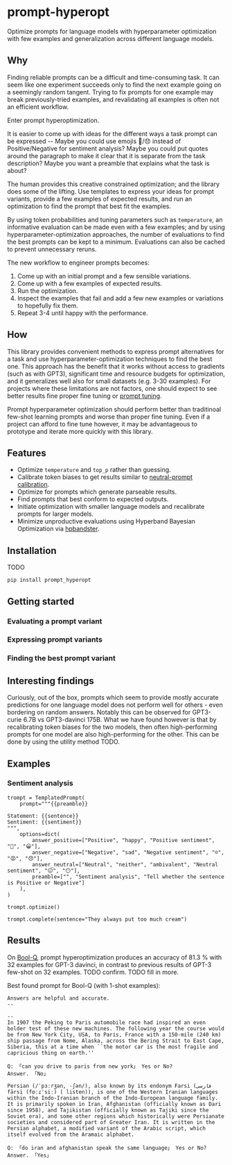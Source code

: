 # prompt-hyperopt

Optimize prompts for language models with hyperparameter optimization with few examples and generalization across different language models.

## Why

Finding reliable prompts can be a difficult and time-consuming task. It can seem like one experiment succeeds only to find the next example going on a seemingly random tangent. Trying to fix prompts for one example may break previously-tried examples, and revalidating all examples is often not an efficient workflow.

Enter prompt hyperoptimization.

It is easier to come up with ideas for the different ways a task prompt can be expressed -- Maybe you could use emojis 🙂/😞 instead of Positive/Negative for sentiment analysis? Maybe you could put quotes around the paragraph to make it clear that it is separate from the task description? Maybe you want a preamble that explains what the task is about?

The human provides this creative constrained optimization; and the library does some of the lifting. Use templates to express your ideas for prompt variants, provide a few examples of expected results, and run an optimization to find the prompt that best fit the examples.

By using token probabilities and tuning parameters such as `temperature`, an informative evaluation can be made even with a few examples; and by using hyperparameter-optimization approaches, the number of evaluations to find the best prompts can be kept to a minimum. Evaluations can also be cached to prevent unnecessary reruns.

The new workflow to engineer prompts becomes:
1. Come up with an initial prompt and a few sensible variations.
2. Come up with a few examples of expected results.
3. Run the optimization.
4. Inspect the examples that fail and add a few new examples or variations to hopefully fix them.
5. Repeat 3-4 until happy with the performance.

## How

This library provides convenient methods to express prompt alternatives for a task and use hyperparameter-optimization techniques to find the best one. This approach has the benefit that it works without access to gradients (such as with GPT3), significant time and resource budgets for optimization, and it generalizes well also for small datasets (e.g. 3-30 examples). For projects where these limitations are not factors, one should expect to see better results fine proper fine tuning or [prompt tuning](https://arxiv.org/pdf/2104.08691.pdf).

Prompt hyperparameter optimization should perform better than traditinoal few-shot learning prompts and worse than proper fine tuning. Even if a project can afford to fine tune however, it may be advantageous to prototype and iterate more quickly with this library.

## Features

* Optimize `temperature` and `top_p` rather than guessing.
* Calibrate token biases to get results similar to [neutral-prompt calibration](https://arxiv.org/pdf/2102.09690.pdf).
* Optimize for prompts which generate parseable results.
* Find prompts that best conform to expected outputs.
* Initiate optimization with smaller language models and recalibrate prompts for larger models.
* Minimize unproductive evaluations using Hyperband Bayesian Optimization via [hpbandster](https://automl.github.io).

## Installation

TODO

```
pip install prompt_hyperopt
```

## Getting started

### Evaluating a prompt variant



### Expressing prompt variants


### Finding the best prompt variant

## Interesting findings

Curiously, out of the box, prompts which seem to provide mostly accurate predictions for one language model does not perform well for others - even bordering on random answers. Notably this can be observed for GPT3-curie 6.7B vs GPT3-davinci 175B. What we have found however is that by recalibrating token biases for the two models, then often high-performing prompts for one model are also high-performing for the other. This can be done by using the utility method TODO.

## Examples

### Sentiment analysis

```
trompt = TemplatedPrompt(
    prompt="""{{preamble}}

Statement: {{sentence}}
Sentiment: {{sentiment}}
""",
    options=dict(
        answer_positive=["Positive", "happy", "Positive sentiment", "🙂", "😀"],
        answer_negative=["Negative", "sad", "Negative sentiment", "☹", "😡", "😞"],
        answer_neutral=["Neutral", "neither", "ambivalent", "Neutral sentiment", "😐", "😶"],
        preamble=["", "Sentiment analysis", "Tell whether the sentence is Positive or Negative"]
    ),
)

trompt.optimize()

trompt.complete(sentence="They always put too much cream")
```

## Results

On [Bool-Q](https://paperswithcode.com/sota/question-answering-on-boolq), prompt hyperoptimization produces an accuracy of 81.3 % with 32 examples for GPT-3 davinci, in contrast to previous results of GPT-3 few-shot on 32 examples. TODO confirm. TODO fill in more.

Best found prompt for Bool-Q (with 1-shot examples):

```
Answers are helpful and accurate.
--

--
In 1907 the Peking to Paris automobile race had inspired an even bolder test of these new machines. The following year the course would be from New York City, USA, to Paris, France with a 150-mile (240 km) ship passage from Nome, Alaska, across the Bering Strait to East Cape, Siberia, this at a time when ``the motor car is the most fragile and capricious thing on earth.''

Q: 「can you drive to paris from new york」 Yes or No?
Answer. 「No」

Persian (/ˈpɜːrʒən, -ʃən/), also known by its endonym Farsi (فارسی fārsi (fɒːɾˈsiː) ( listen)), is one of the Western Iranian languages within the Indo-Iranian branch of the Indo-European language family. It is primarily spoken in Iran, Afghanistan (officially known as Dari since 1958), and Tajikistan (officially known as Tajiki since the Soviet era), and some other regions which historically were Persianate societies and considered part of Greater Iran. It is written in the Persian alphabet, a modified variant of the Arabic script, which itself evolved from the Aramaic alphabet.

Q: 「do iran and afghanistan speak the same language」 Yes or No?
Answer. 「Yes」
```
